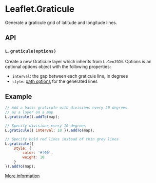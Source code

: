 Leaflet.Graticule
=================

Generate a graticule grid of latitude and longitude lines.

## API

### `L.graticule(options)`

Create a new Graticule layer which inherits from `L.GeoJSON`. Options is an
optional options object with the following properties:

* `interval`: the gap between each graticule line, in degrees
* `style`: [path options](http://leafletjs.com/reference.html#path-options) for
  the generated lines

## Example

```js
// Add a basic graticule with divisions every 20 degrees
// as a layer on a map
L.graticule().addTo(map);

// Specify divisions every 10 degrees
L.graticule({ interval: 10 }).addTo(map);

// Specify bold red lines instead of thin grey lines
L.graticule({
    style: {
        color: '#f00',
        weight: 10
    }
}).addTo(map);
```

<a href="http://blog.thematicmapping.org/2013/07/creating-graticule-with-leaflet.html">More information</a>
